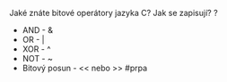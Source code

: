 Jaké znáte bitové operátory jazyka C? Jak se zapisují?
?
- AND - & 
- OR - | 
- XOR - ^ 
- NOT - ~ 
- Bitový posun - << nebo >>
#prpa 